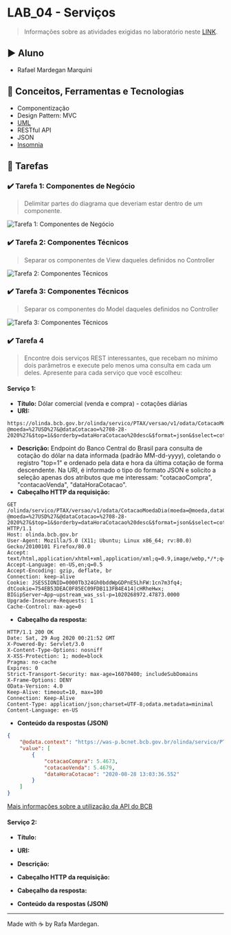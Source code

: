 # LAB_04 - Serviços

> Informações sobre as atividades exigidas no laboratório neste [LINK](https://github.com/santanche/component2learn/tree/master/labs/04-servicos).

## :arrow_forward: Aluno
* Rafael Mardegan Marquini

## :hammer: Conceitos, Ferramentas e Tecnologias
* Componentização
* Design Pattern: MVC
* [UML](https://www.uml.org/)
* RESTful API
* JSON
* [Insomnia](https://insomnia.rest/)

## :pencil: Tarefas

### :heavy_check_mark: Tarefa 1: Componentes de Negócio
> Delimitar partes do diagrama que deveriam estar dentro de um componente.

![Tarefa 1: Componentes de Negócio](img/tarefa1.png)


### :heavy_check_mark: Tarefa 2: Componentes Técnicos
> Separar os componentes de View daqueles definidos no Controller

![Tarefa 2: Componentes Técnicos](img/tarefa2.png)

### :heavy_check_mark: Tarefa 3: Componentes Técnicos
>  Separar os componentes do Model daqueles definidos no Controller

![Tarefa 3: Componentes Técnicos](img/tarefa3.png)

### :heavy_check_mark: Tarefa 4
>  Encontre dois serviços REST interessantes, que recebam no mínimo dois parâmetros e execute pelo menos uma consulta em cada um deles. Apresente para cada serviço que você escolheu:

#### Serviço 1: 

* **Título:** Dólar comercial (venda e compra) - cotações diárias
* **URI:**

~~~
https://olinda.bcb.gov.br/olinda/servico/PTAX/versao/v1/odata/CotacaoMoedaDia(moeda=@moeda,dataCotacao=@dataCotacao)?@moeda=%27USD%27&@dataCotacao=%2708-28-2020%27&$top=1&$orderby=dataHoraCotacao%20desc&$format=json&$select=cotacaoCompra,cotacaoVenda,dataHoraCotacao
~~~

* **Descrição:** Endpoint do Banco Central do Brasil para consulta de cotação do dólar na data informada (padrão MM-dd-yyyy), coletando o registro "top=1" e ordenado pela data e hora da última cotação de forma descendente. Na URI, é informado o tipo do formato JSON e solicito a seleção apenas dos atributos que me interessam: "cotacaoCompra", "contacaoVenda", "dataHoraCotacao".
* **Cabeçalho HTTP da requisição:**

~~~http
GET /olinda/servico/PTAX/versao/v1/odata/CotacaoMoedaDia(moeda=@moeda,dataCotacao=@dataCotacao)?@moeda=%27USD%27&@dataCotacao=%2708-28-2020%27&$top=1&$orderby=dataHoraCotacao%20desc&$format=json&$select=cotacaoCompra,cotacaoVenda,dataHoraCotacao HTTP/1.1
Host: olinda.bcb.gov.br
User-Agent: Mozilla/5.0 (X11; Ubuntu; Linux x86_64; rv:80.0) Gecko/20100101 Firefox/80.0
Accept: text/html,application/xhtml+xml,application/xml;q=0.9,image/webp,*/*;q=0.8
Accept-Language: en-US,en;q=0.5
Accept-Encoding: gzip, deflate, br
Connection: keep-alive
Cookie: JSESSIONID=0000Tb324Gh0bddWpGDPnE5LhFW:1cn7m3fq4; dtCookie=754EB53DEAC0F85EC09FDB113FB4E414|cHRheHwx; BIGipServer~App~upstream_was_ssl-p=1020268972.47873.0000
Upgrade-Insecure-Requests: 1
Cache-Control: max-age=0
~~~

* **Cabeçalho da resposta:**

~~~http
HTTP/1.1 200 OK
Date: Sat, 29 Aug 2020 00:21:52 GMT
X-Powered-By: Servlet/3.0
X-Content-Type-Options: nosniff
X-XSS-Protection: 1; mode=block
Pragma: no-cache
Expires: 0
Strict-Transport-Security: max-age=16070400; includeSubDomains
X-Frame-Options: DENY
OData-Version: 4.0
Keep-Alive: timeout=10, max=100
Connection: Keep-Alive
Content-Type: application/json;charset=UTF-8;odata.metadata=minimal
Content-Language: en-US
~~~

* **Conteúdo da respostas (JSON)**

~~~json
{
    "@odata.context": "https://was-p.bcnet.bcb.gov.br/olinda/servico/PTAX/versao/v1/odata$metadata#_CotacaoMoedaDia(cotacaoCompra,cotacaoVenda,dataHoraCotacao)",
    "value": [
        {
            "cotacaoCompra": 5.4673,
            "cotacaoVenda": 5.4679,
            "dataHoraCotacao": "2020-08-28 13:03:36.552"
        }
    ]
}
~~~

[Mais informações sobre a utilização da API do BCB](https://dadosabertos.bcb.gov.br/dataset/dolar-americano-usd-todos-os-boletins-diarios)

#### Serviço 2: 

* **Título:**
* **URI:**
* **Descrição:**
* **Cabeçalho HTTP da requisição:**


* **Cabeçalho da resposta:**


* **Conteúdo da respostas (JSON)**


---
Made with :coffee: by Rafa Mardegan.
